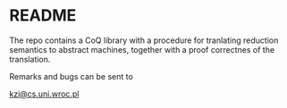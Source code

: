 # README #

The repo contains a CoQ library with a procedure
for tranlating reduction semantics to abstract machines,
together with a proof correctnes of the translation.

Remarks and bugs can be sent to

kzi@cs.uni.wroc.pl